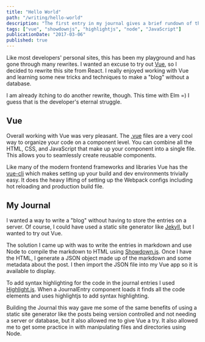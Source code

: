 ```yaml
---
title: "Hello World"
path: "/writing/hello-world"
description: "The first entry in my journal gives a brief rundown of the technologies used to build this site."
tags: ["vue", "showdownjs", "highlightjs", "node", "JavaScript"]
publicationDate: "2017-03-06"
published: true
---
```


Like most developers' personal sites, this has been my playground and has gone through many rewrites.
I wanted an excuse to try out [Vue](https://vuejs.org/), so I decided to rewrite this site from React.
I really enjoyed working with Vue and learning some new tricks and techniques to make a "blog" without a database.

I am already itching to do another rewrite, though. This time with Elm =)
I guess that is the developer's eternal struggle.

## Vue

Overall working with Vue was very pleasant. The [.vue](https://vuejs.org/v2/guide/single-file-components.html)
files are a very cool way to organize your code on a component level.
You can combine all the HTML, CSS, and JavaScript that make up your component into a single file.
This allows you to seamlessly create reusable components.

Like many of the modern frontend frameworks and libraries Vue has the [vue-cli](https://github.com/vuejs/vue-cli)
which makes setting up your build and dev environments trivially easy. It does the heavy lifting of setting up the
Webpack configs including hot reloading and production build file.

## My Journal

I wanted a way to write a "blog" without having to store the entries on a server. Of course, I could have used a static site
generator like [Jekyll](https://jekyllrb.com/), but I wanted to try out Vue.

The solution I came up with was to write the entries in markdown and use Node to compile the markdown to HTML using [Showdown.js](http://showdownjs.github.io/demo/).
Once I have the HTML, I generate a JSON object made up of the markdown and some metadata about the post.
I then import the JSON file into my Vue app so it is available to display.

To add syntax highlighting for the code in the journal entries I used [Highlight.js](https://highlightjs.org/).
When a JournalEntry component loads it finds all the code elements and uses highlightjs to add syntax highlighting.

Building the Journal this way gave me some of the same benefits of using a static site generator like the posts being version controlled
and not needing a server or database, but it also allowed me to give Vue a try. It also allowed me to get some practice in
with manipulating files and directories using Node.
